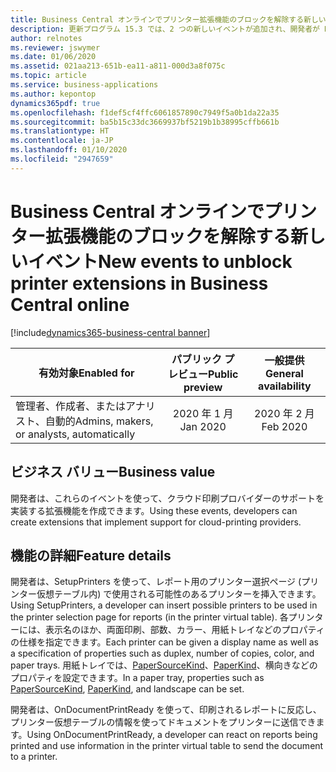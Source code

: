 ```yaml
---
title: Business Central オンラインでプリンター拡張機能のブロックを解除する新しいイベント
description: 更新プログラム 15.3 では、2 つの新しいイベントが追加され、開発者が Business Central オンラインの直接印刷シナリオ (SetupPrinters と OnDocumentPrintReady) のブロックを解除できるようになります。
author: relnotes
ms.reviewer: jswymer
ms.date: 01/06/2020
ms.assetid: 021aa213-651b-ea11-a811-000d3a8f075c
ms.topic: article
ms.service: business-applications
ms.author: kepontop
dynamics365pdf: true
ms.openlocfilehash: f1def5cf4ffc6061857890c7949f5a0b1da22a35
ms.sourcegitcommit: ba5b15c33dc3669937bf5219b1b38995cffb661b
ms.translationtype: HT
ms.contentlocale: ja-JP
ms.lasthandoff: 01/10/2020
ms.locfileid: "2947659"
---
```

# <a name="new-events-to-unblock-printer-extensions-in-business-central-online"></a><span data-ttu-id="bbac5-103">Business Central オンラインでプリンター拡張機能のブロックを解除する新しいイベント</span><span class="sxs-lookup"><span data-stu-id="bbac5-103">New events to unblock printer extensions in Business Central online</span></span>
[!include[dynamics365-business-central banner](../includes/dynamics365-business-central.md)]

| <span data-ttu-id="bbac5-104">有効対象</span><span class="sxs-lookup"><span data-stu-id="bbac5-104">Enabled for</span></span>    |  <span data-ttu-id="bbac5-105">パブリック プレビュー</span><span class="sxs-lookup"><span data-stu-id="bbac5-105">Public preview</span></span> | <span data-ttu-id="bbac5-106">一般提供</span><span class="sxs-lookup"><span data-stu-id="bbac5-106">General availability</span></span> | 
| ---------- | :----------: |:----------: |
|<span data-ttu-id="bbac5-107">管理者、作成者、またはアナリスト、自動的</span><span class="sxs-lookup"><span data-stu-id="bbac5-107">Admins, makers, or analysts, automatically</span></span>|<span data-ttu-id="bbac5-108">2020 年 1 月</span><span class="sxs-lookup"><span data-stu-id="bbac5-108">Jan 2020</span></span>| <span data-ttu-id="bbac5-109">2020 年 2 月</span><span class="sxs-lookup"><span data-stu-id="bbac5-109">Feb 2020</span></span>|


## <a name="business-value"></a><span data-ttu-id="bbac5-110">ビジネス バリュー</span><span class="sxs-lookup"><span data-stu-id="bbac5-110">Business value</span></span>
<!-- bv start -->
<span data-ttu-id="bbac5-111">開発者は、これらのイベントを使って、クラウド印刷プロバイダーのサポートを実装する拡張機能を作成できます。</span><span class="sxs-lookup"><span data-stu-id="bbac5-111">Using these events, developers can create extensions that implement support for cloud-printing providers.</span></span>
<!-- bv end -->



## <a name="feature-details"></a><span data-ttu-id="bbac5-112">機能の詳細</span><span class="sxs-lookup"><span data-stu-id="bbac5-112">Feature details</span></span>
<!--feature detail start -->
<span data-ttu-id="bbac5-113">開発者は、SetupPrinters を使って、レポート用のプリンター選択ページ (プリンター仮想テーブル内) で使用される可能性のあるプリンターを挿入できます。</span><span class="sxs-lookup"><span data-stu-id="bbac5-113">Using SetupPrinters, a developer can insert possible printers to be used in the printer selection page for reports (in the printer virtual table).</span></span> <span data-ttu-id="bbac5-114">各プリンターには、表示名のほか、両面印刷、部数、カラー、用紙トレイなどのプロパティの仕様を指定できます。</span><span class="sxs-lookup"><span data-stu-id="bbac5-114">Each printer can be given a display name as well as a specification of properties such as duplex, number of copies, color, and paper trays.</span></span> <span data-ttu-id="bbac5-115">用紙トレイでは、[PaperSourceKind](https://docs.microsoft.com/dotnet/api/system.drawing.printing.papersourcekind?view=netframework-4.8)、[PaperKind](https://docs.microsoft.com/dotnet/api/system.drawing.printing.paperkind?view=netframework-4.8)、横向きなどのプロパティを設定できます。</span><span class="sxs-lookup"><span data-stu-id="bbac5-115">In a paper tray, properties such as [PaperSourceKind](https://docs.microsoft.com/dotnet/api/system.drawing.printing.papersourcekind?view=netframework-4.8), [PaperKind](https://docs.microsoft.com/dotnet/api/system.drawing.printing.paperkind?view=netframework-4.8), and landscape can be set.</span></span>

<span data-ttu-id="bbac5-116">開発者は、OnDocumentPrintReady を使って、印刷されるレポートに反応し、プリンター仮想テーブルの情報を使ってドキュメントをプリンターに送信できます。</span><span class="sxs-lookup"><span data-stu-id="bbac5-116">Using OnDocumentPrintReady, a developer can react on reports being printed and use information in the printer virtual table to send the document to a printer.</span></span>
<!--feature detail end -->










